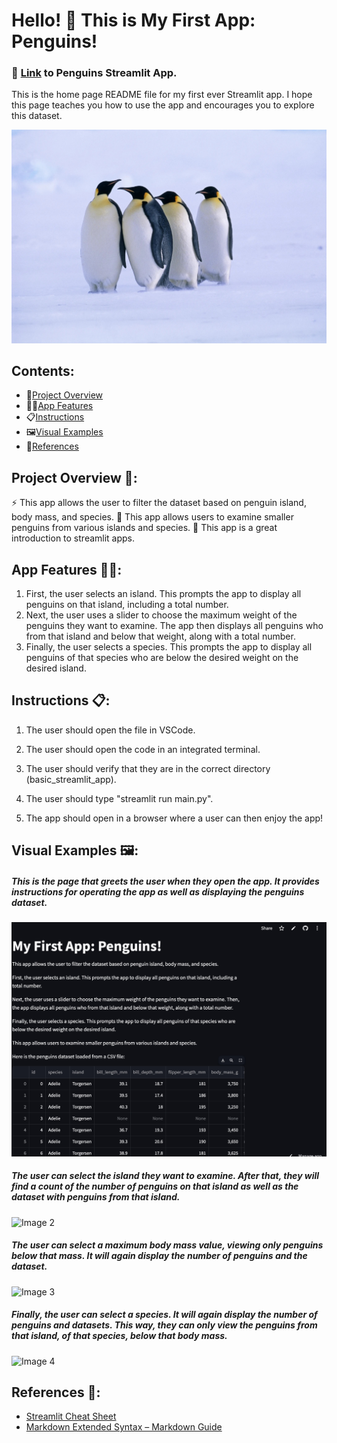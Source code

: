 # Hello! 👋 This is **My First App: Penguins!**

### 🔗 [Link](https://penguins-basic.streamlit.app) to Penguins Streamlit App.

This is the home page README file for my first ever Streamlit app. I hope this page teaches you how to use the app and encourages you to explore this dataset.

![Title Page Image](penguins.jpg)

## Contents:
- 🧩[Project Overview](#project-overview)
- 👩‍💻[App Features](#app-features)
- 📋[Instructions](#instructions)
- 🖼️[Visual Examples](#visual-examples)
- 📕[References](#references)

## Project Overview 🧩:
⚡ This app allows the user to filter the dataset based on penguin island, body mass, and species.
🔬 This app allows users to examine smaller penguins from various islands and species.
🌱 This app is a great introduction to streamlit apps.

## App Features 👩‍💻:
1) First, the user selects an island. This prompts the app to display all penguins on that island, including a total number.
2) Next, the user uses a slider to choose the maximum weight of the penguins they want to examine. The app then displays all penguins who from that island and below that weight, along with a total number.
3) Finally, the user selects a species. This prompts the app to display all penguins of that species who are below the desired weight on the desired island.

## Instructions 📋:
1. The user should open the file in VSCode. 

2. The user should open the code in an integrated terminal.

3. The user should verify that they are in the correct directory (basic_streamlit_app).

4. The user should type "streamlit run main.py".

5. The app should open in a browser where a user can then enjoy the app!

## Visual Examples 🖼️:

##### This is the page that greets the user when they open the app. It provides instructions for operating the app as well as displaying the penguins dataset.
![Image 1](basic_streamlit_app/visual_images/Image_1.jpeg)

##### The user can select the island they want to examine. After that, they will find a count of the number of penguins on that island as well as the dataset with penguins from that island.
![Image 2](basic_streamlit_app/Visual_Examples/Image_2.jpg)

##### The user can select a maximum body mass value, viewing only penguins below that mass. It will again display the number of penguins and the dataset.
![Image 3](basic_streamlit_app/Visual_Examples/Image_3.jpg)

##### Finally, the user can select a species. It will again display the number of penguins and datasets. This way, they can only view the penguins from that island, of that species, below that body mass.
![Image 4](basic_streamlit_app/Visual_Examples/Image_4.jpg)

## References 📕:
- [Streamlit Cheat Sheet](https://docs.streamlit.io/develop/quick-reference/cheat-sheet)
- [Markdown Extended Syntax – Markdown Guide](https://www.markdownguide.org/extended-syntax/)
